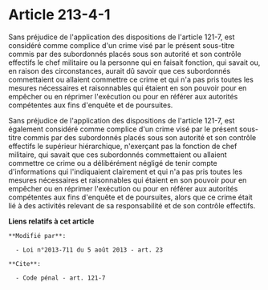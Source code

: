 # Article 213-4-1

Sans préjudice de l'application des dispositions de l'article 121-7, est considéré comme complice d'un crime visé par le
présent sous-titre commis par des subordonnés placés sous son autorité et son contrôle effectifs le chef militaire ou la
personne qui en faisait fonction, qui savait ou, en raison des circonstances, aurait dû savoir que ces subordonnés
commettaient ou allaient commettre ce crime et qui n'a pas pris toutes les mesures nécessaires et raisonnables qui étaient en
son pouvoir pour en empêcher ou en réprimer l'exécution ou pour en référer aux autorités compétentes aux fins d'enquête et de
poursuites. 

Sans préjudice de l'application des dispositions de l'article 121-7, est également considéré comme complice d'un crime visé
par le présent sous-titre commis par des subordonnés placés sous son autorité et son contrôle effectifs le supérieur
hiérarchique, n'exerçant pas la fonction de chef militaire, qui savait que ces subordonnés commettaient ou allaient commettre
ce crime ou a délibérément négligé de tenir compte d'informations qui l'indiquaient clairement et qui n'a pas pris toutes les
mesures nécessaires et raisonnables qui étaient en son pouvoir pour en empêcher ou en réprimer l'exécution ou pour en référer
aux autorités compétentes aux fins d'enquête et de poursuites, alors que ce crime était lié à des activités relevant de sa
responsabilité et de son contrôle effectifs.

**Liens relatifs à cet article**

	**Modifié par**:

	  - Loi n°2013-711 du 5 août 2013 - art. 23

	**Cite**:

	  - Code pénal - art. 121-7
